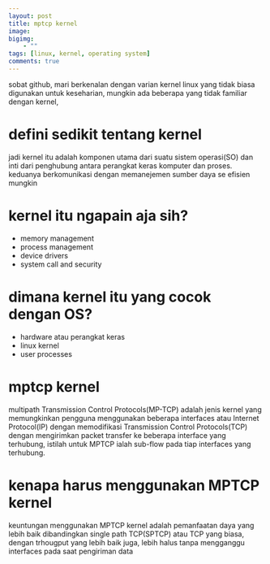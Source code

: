 ```yaml
---
layout: post
title: mptcp kernel
image: 
bigimg: 
    - ""
tags: [linux, kernel, operating system]
comments: true
---
```


sobat github, mari berkenalan dengan varian kernel linux yang tidak biasa digunakan untuk keseharian, mungkin ada beberapa yang tidak familiar dengan kernel, 
# defini sedikit tentang kernel
jadi kernel itu adalah komponen utama dari suatu sistem operasi(SO) dan inti dari penghubung antara perangkat keras komputer dan proses. keduanya berkomunikasi dengan memanejemen sumber daya se efisien mungkin

# kernel itu ngapain aja sih?
 - memory management
 - process management
 - device drivers
 - system call and security

 # dimana kernel itu yang cocok dengan OS?
 - hardware atau perangkat keras
 - linux kernel
 - user processes


 # mptcp kernel 
 multipath Transmission Control Protocols(MP-TCP) adalah jenis kernel yang memungkinkan pengguna menggunakan beberapa interfaces atau Internet Protocol(IP) dengan memodifikasi Transmission Control Protocols(TCP) dengan mengirimkan packet transfer ke beberapa interface yang terhubung, istilah untuk MPTCP ialah sub-flow pada tiap interfaces yang terhubung. 

 # kenapa harus menggunakan MPTCP kernel
keuntungan menggunakan MPTCP kernel adalah pemanfaatan daya yang lebih baik dibandingkan single path TCP(SPTCP) atau TCP yang biasa, dengan trhougput yang lebih baik juga, lebih halus tanpa mengganggu interfaces pada saat pengiriman data